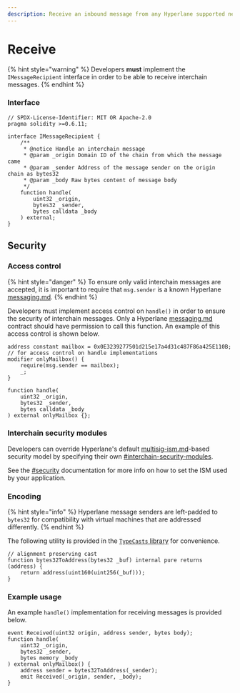 ```yaml
---
description: Receive an inbound message from any Hyperlane supported network
---
```


# Receive

{% hint style="warning" %}
Developers **must** implement the `IMessageRecipient` interface in order to be able to receive interchain messages.
{% endhint %}

### Interface

```solidity
// SPDX-License-Identifier: MIT OR Apache-2.0
pragma solidity >=0.6.11;

interface IMessageRecipient {
    /**
     * @notice Handle an interchain message
     * @param _origin Domain ID of the chain from which the message came
     * @param _sender Address of the message sender on the origin chain as bytes32
     * @param _body Raw bytes content of message body
     */
    function handle(
        uint32 _origin,
        bytes32 _sender,
        bytes calldata _body
    ) external;
}

```

## Security

### Access control

{% hint style="danger" %}
To ensure only valid interchain messages are accepted, it is important to require that `msg.sender` is a known Hyperlane [messaging.md](../../protocol/messaging.md "mention").
{% endhint %}

Developers must implement access control on `handle()` in order to ensure the security of interchain messages. Only a Hyperlane [messaging.md](../../protocol/messaging.md "mention") contract should have permission to call this function. An example of this access control is shown below.

```solidity
address constant mailbox = 0x0E3239277501d215e17a4d31c487F86a425E110B;
// for access control on handle implementations
modifier onlyMailbox() {
    require(msg.sender == mailbox);
    _;    
}

function handle(
    uint32 _origin,
    bytes32 _sender,
    bytes calldata _body
) external onlyMailbox {};
```

### Interchain security modules

Developers can override Hyperlane's default [multisig-ism.md](../../protocol/sovereign-consensus/interchain-security-modules/multisig-ism.md "mention")-based security model by specifying their own [#interchain-security-modules](receive.md#interchain-security-modules "mention").

See the [#security](receive.md#security "mention") documentation for more info on how to set the ISM used by your application.



### Encoding

{% hint style="info" %}
Hyperlane message senders are left-padded to `bytes32` for compatibility with virtual machines that are addressed differently.
{% endhint %}

The following utility is provided in the [`TypeCasts` library](https://github.com/hyperlane-xyz/hyperlane-monorepo/blob/main/solidity/contracts/libs/TypeCasts.sol) for convenience.

```solidity
// alignment preserving cast
function bytes32ToAddress(bytes32 _buf) internal pure returns (address) {
    return address(uint160(uint256(_buf)));
}
```

### Example usage

An example `handle()` implementation for receiving messages is provided below.

```solidity
event Received(uint32 origin, address sender, bytes body);
function handle(
    uint32 _origin,
    bytes32 _sender,
    bytes memory _body
) external onlyMailbox() {
    address sender = bytes32ToAddress(_sender);
    emit Received(_origin, sender, _body);
}
```
